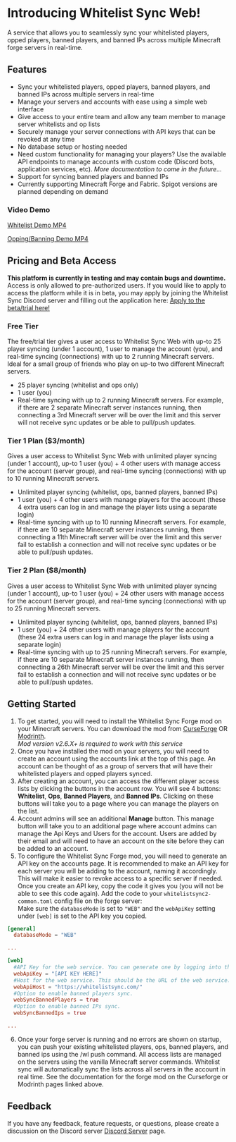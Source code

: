 # Introducing Whitelist Sync Web!

A service that allows you to seamlessly sync your whitelisted players, opped players, banned players, and banned IPs across multiple Minecraft forge servers in real-time.

## Features

- Sync your whitelisted players, opped players, banned players, and banned IPs across multiple servers in real-time
- Manage your servers and accounts with ease using a simple web interface
- Give access to your entire team and allow any team member to manage server whitelists and op lists
- Securely manage your server connections with API keys that can be revoked at any time
- No database setup or hosting needed
- Need custom functionality for managing your players? Use the available API endpoints to manage accounts with custom code (Discord bots, application services, etc). *More documentation to come in the future...*
- Support for syncing banned players and banned IPs
- Currently supporting Minecraft Forge and Fabric. Spigot versions are planned depending on demand

### Video Demo

[Whitelist Demo MP4](./assets/whitelisting.mp4)

[Opping/Banning Demo MP4](./assets/opping-banning.mp4)

## Pricing and Beta Access

**This platform is currently in testing and may contain bugs and downtime.** Access is only allowed to pre-authorized users. If you would like to apply to access the platform while it is in beta, you may apply by joining the Whitelist Sync Discord server and filling out the application here: [Apply to the beta/trial here!](https://discord.gg/CrqvEVRmWS)

### Free Tier
The free/trial tier gives a user access to Whitelist Sync Web with up-to 25 player syncing (under 1 account), 1 user to manage the account (you), and real-time syncing (connections) with up to 2 running Minecraft servers. Ideal for a small group of friends who play on up-to two different Minecraft servers.
* 25 player syncing (whitelist and ops only)
* 1 user (you)
* Real-time syncing with up to 2 running Minecraft servers. For example, if there are 2 separate Minecraft server instances running,  then connecting a 3rd Minecraft server will be over the limit and this server will not receive sync updates or be able to pull/push updates.

### Tier 1 Plan ($3/month)
Gives a user access to Whitelist Sync Web with unlimited player syncing (under 1 account), up-to 1 user (you) + 4 other users with manage access for the account (server group), and real-time syncing (connections) with up to 10 running Minecraft servers.
* Unlimited player syncing (whitelist, ops, banned players, banned IPs)
* 1 user (you) + 4 other users with manage players for the account (these 4 extra users can log in and manage the player lists using a separate login)
* Real-time syncing with up to 10 running Minecraft servers. For example, if there are 10 separate Minecraft server instances running, then connecting a 11th Minecraft server will be over the limit and this server fail to establish a connection and will not receive sync updates or be able to pull/push updates.

### Tier 2 Plan ($8/month)
Gives a user access to Whitelist Sync Web with unlimited player syncing (under 1 account), up-to 1 user (you) + 24 other users with manage access for the account (server group), and real-time syncing (connections) with up to 25 running Minecraft servers.
* Unlimited player syncing (whitelist, ops, banned players, banned IPs)
* 1 user (you) + 24 other users with manage players for the account (these 24 extra users can log in and manage the player lists using a separate login)
* Real-time syncing with up to 25 running Minecraft servers. For example, if there are 10 separate Minecraft server instances running, then connecting a 26th Minecraft server will be over the limit and this server fail to establish a connection and will not receive sync updates or be able to pull/push updates.

## Getting Started

1. To get started, you will need to install the Whitelist Sync Forge mod on your Minecraft servers. You can download the mod from [CurseForge](https://www.curseforge.com/minecraft/mc-mods/whitelistsync2) OR [Modrinth](https://modrinth.com/mod/whitelistsync2).  
   *Mod version v2.6.X+ is required to work with this service*
2. Once you have installed the mod on your servers, you will need to create an account using the accounts link at the top of this page. An account can be thought of as a group of servers that will have their whitelisted players and opped players synced.
3. After creating an account, you can access the different player access lists by clicking the buttons in the account row. You will see 4 buttons: **Whitelist**, **Ops**, **Banned Players**, and **Banned IPs**. Clicking on these buttons will take you to a page where you can manage the players on the list.
4. Account admins will see an additional **Manage** button. This manage button will take you to an additional page where account admins can manage the Api Keys and Users for the account. Users are added by their email and will need to have an account on the site before they can be added to an account.
5. To configure the Whitelist Sync Forge mod, you will need to generate an API key on the accounts page. It is recommended to make an API key for each server you will be adding to the account, naming it accordingly. This will make it easier to revoke access to a specific server if needed. Once you create an API key, copy the code it gives you (you will not be able to see this code again). Add the code to your `whitelistsync2-common.toml` config file on the forge server:  
   Make sure the `databaseMode` is set to `"WEB"` and the `webApiKey` setting under `[web]` is set to the API key you copied.

```toml
[general]
  databaseMode = "WEB"

...

[web]
  #API Key for the web service. You can generate one by logging into the web service and adding a new API key to your account.
  webApiKey = "[API KEY HERE]"
  #Host for the web service. This should be the URL of the web service. You should never need to change this.
  webApiHost = "https://whitelistsync.com/"
  #Option to enable banned players sync.
  webSyncBannedPlayers = true
  #Option to enable banned IPs sync.
  webSyncBannedIps = true

...

```

6. Once your forge server is running and no errors are shown on startup, you can push your existing whitelisted players, ops, banned players, and banned ips using the /wl push command. All access lists are managed on the servers using the vanilla Minecraft server commands. Whitelist sync will automatically sync the lists across all servers in the account in real time. See the documentation for the forge mod on the Curseforge or Modrinth pages linked above.

## Feedback

If you have any feedback, feature requests, or questions, please create a discussion on the Discord server [Discord Server](https://discord.gg/7FMJN4kurr) page.

